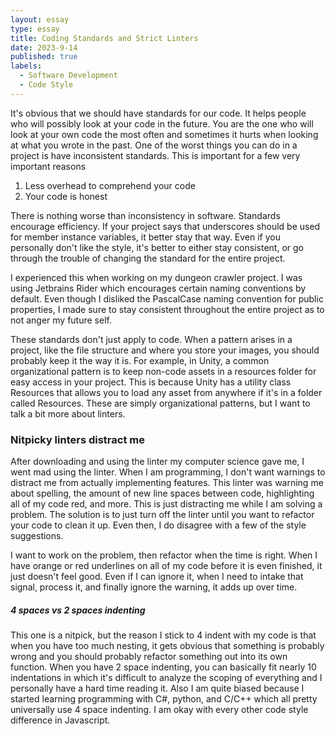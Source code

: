 ```yaml
---
layout: essay
type: essay
title: Coding Standards and Strict Linters
date: 2023-9-14
published: true
labels:
  - Software Development
  - Code Style
---
```


It's obvious that we should have standards for our code. It helps people who will possibly look at your code in the future. You are the one who will look at your own code the most often and sometimes it hurts when looking at what you wrote in the past. One of the worst things you can do in a project is have inconsistent standards. This is important for a few very important reasons

1. Less overhead to comprehend your code
2. Your code is honest

There is nothing worse than inconsistency in software. Standards encourage efficiency. If your project says that underscores should be used for member instance variables, it better stay that way. Even if you personally don't like the style, it's better to either stay consistent, or go through the trouble of changing the standard for the entire project.

I experienced this when working on my dungeon crawler project. I was using Jetbrains Rider which encourages certain naming conventions by default. Even though I disliked the PascalCase naming convention for public properties, I made sure to stay consistent throughout the entire project as to not anger my future self.


These standards don't just apply to code. When a pattern arises in a project, like the file structure and where you store your images, you should probably keep it the way it is. For example, in Unity, a common organizational pattern is to keep non-code assets in a resources folder for easy access in your project. This is because Unity has a utility class Resources that allows you to load any asset from anywhere if it's in a folder called Resources. These are simply organizational patterns, but I want to talk a bit more about linters.

### Nitpicky linters distract me

After downloading and using the linter my computer science gave me, I went mad using the linter. When I am programming, I don't want warnings to distract me from actually implementing features. This linter was warning me about spelling, the amount of new line spaces between code, highlighting all of my code red, and more. This is just distracting me while I am solving a problem. The solution is to just turn off the linter until you want to refactor your code to clean it up. Even then, I do disagree with a few of the style suggestions.

I want to work on the problem, then refactor when the time is right. When I have orange or red underlines on all of my code before it is even finished, it just doesn't feel good. Even if I can ignore it, when I need to intake that signal, process it, and finally ignore the warning, it adds up over time.

##### 4 spaces vs 2 spaces indenting

This one is a nitpick, but the reason I stick to 4 indent with my code is that when you have too much nesting, it gets obvious that something is probably wrong and you should probably refactor something out into its own function. When you have 2 space indenting, you can basically fit nearly 10 indentations in which it's difficult to analyze the scoping of everything and I personally have a hard time reading it. Also I am quite biased because I started learning programming with C#, python, and C/C++ which all pretty universally use 4 space indenting. I am okay with every other code style difference in Javascript.



